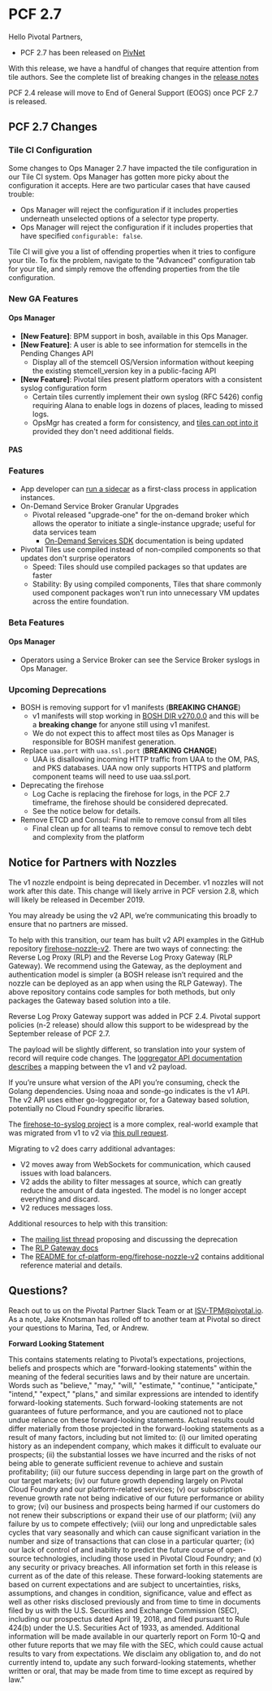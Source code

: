 # PCF 2.7

Hello Pivotal Partners,

* PCF 2.7 has been released on [PivNet](https://network.pivotal.io/products/elastic-runtime#/releases/467372)

With this release, we have a handful of changes that require attention from tile authors.  See the complete list of breaking changes in the [release notes](https://docs.pivotal.io/platform/2-7/pcf-release-notes/breaking-changes.html)

PCF 2.4 release will move to End of General Support (EOGS) once PCF 2.7 is released.

## PCF 2.7 Changes

### Tile CI Configuration

Some changes to Ops Manager 2.7 have impacted the tile configuration in our Tile CI system.
Ops Manager has gotten more picky about the configuration it accepts.
Here are two particular cases that have caused trouble:

- Ops Manager will reject the configuration if it includes properties underneath unselected options of a selector type property.
- Ops Manager will reject the configuration if it includes properties that have specified `configurable: false`.

Tile CI will give you a list of offending properties when it tries to configure your tile.
To fix the problem, navigate to the "Advanced" configuration tab for your tile, and simply remove the offending properties from the tile configuration.

### New GA Features

#### Ops Manager

* **[New Feature]**: BPM support in bosh, available in this Ops Manager.
* **[New Feature]**: A user is able to see information for stemcells in the Pending Changes API
  * Display all of the stemcell OS/Version information without keeping the existing stemcell_version key in a public-facing API
* **[New Feature]**: Pivotal tiles present platform operators with a consistent syslog configuration form
  * Certain tiles currently implement their own syslog (RFC 5426) config requiring Alana to enable logs in dozens of places, leading to missed logs.
  * OpsMgr has created a form for consistency, and [tiles can opt into it](https://docs.pivotal.io/tiledevmigrating-syslog-configuration.html) provided they don't need additional fields.

#### PAS

### Features

* App developer can [run a sidecar](https://docs.run.pivotal.io/devguide/sidecars.html) as a first-class process in application instances.
* On-Demand Service Broker Granular Upgrades
  * Pivotal released "upgrade-one" for the on-demand broker which allows the operator to initiate a single-instance upgrade; useful for data services team
    * [On-Demand Services SDK](https://docs.pivotal.io/svc-sdk/odb/0-31/management.html#upgrade-all-service-instances) documentation is being updated
* Pivotal Tiles use compiled instead of non-compiled components so that updates don't surprise operators
  * Speed: Tiles should use compiled packages so that updates are faster
  * Stability: By using compiled components, Tiles that share commonly used component packages won't run into unnecessary VM updates across the entire foundation.

### Beta Features

#### Ops Manager

* Operators using a Service Broker can see the Service Broker syslogs in Ops Manager.

### Upcoming Deprecations

* BOSH is removing support for v1 manifests (**BREAKING CHANGE**)
  * v1 manifests will stop working in [BOSH DIR v270.0.0](https://github.com/cloudfoundry/bosh/releases/tag/v270.0.0) and this will be a **breaking change** for anyone still using v1 manifest.
  * We do not expect this to affect most tiles as Ops Manager is responsible for BOSH manifest generation.
* Replace `uaa.port` with `uaa.ssl.port` (**BREAKING CHANGE**)
  * UAA is disallowing incoming HTTP traffic from UAA to the OM, PAS, and PKS databases. UAA now only supports HTTPS and platform component teams will need to use uaa.ssl.port.
* Deprecating the firehose
  * Log Cache is replacing the firehose for logs, in the PCF 2.7 timeframe, the firehose should be considered deprecated.
  * See the notice below for details.
* Remove ETCD and Consul: Final mile to remove consul from all tiles
  * Final clean up for all teams to remove consul to remove tech debt and complexity from the platform

## Notice for Partners with Nozzles

The v1 nozzle endpoint is being deprecated in December. v1 nozzles will not work after this date. This change will likely arrive in PCF version 2.8, which will likely be released in December 2019.

You may already be using the v2 API, we’re communicating this broadly to ensure that no partners are missed.

To help with this transition, our team has built v2 API examples in the GitHub repository [firehose-nozzle-v2](https://github.com/cf-platform-eng/firehose-nozzle-v2). There are two ways of connecting: the Reverse Log Proxy (RLP) and the Reverse Log Proxy Gateway (RLP Gateway). We recommend using the Gateway, as the deployment and authentication model is simpler (a BOSH release isn’t required and the nozzle can be deployed as an app when using the RLP Gateway). The above repository contains code samples for both methods, but only packages the Gateway based solution into a tile.

Reverse Log Proxy Gateway support was added in PCF 2.4.  Pivotal support policies (n-2 release) should allow this support to be widespread by the September release of PCF 2.7.

The payload will be slightly different, so translation into your system of record will require code changes. The [loggregator API documentation describes](https://github.com/cloudfoundry/loggregator-api/blob/master/README.md#v2---v1-mapping) a mapping between the v1 and v2 payload.

If you’re unsure what version of the API you’re consuming, check the Golang dependencies. Using noaa and sonde-go indicates is the v1 API. The v2 API uses either go-loggregator or, for a Gateway based solution, potentially no Cloud Foundry specific libraries.

The [firehose-to-syslog project](https://github.com/cloudfoundry-community/firehose-to-syslog) is a more complex, real-world example that was migrated from v1 to v2 via [this pull request](https://github.com/cloudfoundry-community/firehose-to-syslog/pull/213).

Migrating to v2 does carry additional advantages:

* V2 moves away from WebSockets for communication, which caused issues with load balancers.
* V2 adds the ability to filter messages at source, which can greatly reduce the amount of data ingested. The model is no longer accept everything and discard.
* V2 reduces messages loss.

Additional resources to help with this transition:

* The [mailing list thread](https://lists.cloudfoundry.org/g/cf-dev/topic/proposal_deprecation_of_the/29741830?p=,,,20,0,0,0::recentpostdate%2Fsticky,,,20,2,0,29741830) proposing and discussing the deprecation
* The [RLP Gateway docs](https://github.com/cloudfoundry/loggregator/blob/master/docs/rlp_gateway.md)
* The [README for cf-platform-eng/firehose-nozzle-v2](https://github.com/cf-platform-eng/firehose-nozzle-v2/blob/master/README.md) contains additional reference material and details.

## Questions?

Reach out to us on the Pivotal Partner Slack Team or at [ISV-TPM@pivotal.io](mailto:ISV-TPM@pivotal.io).  As a note, Jake Knotsman has rolled off to another team at Pivotal so direct your questions to Marina, Ted, or Andrew.

**Forward Looking Statement**

<span class="fwd-looking-stmt">
This contains statements relating to Pivotal’s expectations, projections, beliefs and prospects which are "forward-looking statements" within the meaning of the federal securities laws and by their nature are uncertain. Words such as "believe," "may," "will," "estimate," "continue," "anticipate," "intend," "expect," "plans," and similar expressions are intended to identify forward-looking statements. Such forward-looking statements are not guarantees of future performance, and you are cautioned not to place undue reliance on these forward-looking statements. Actual results could differ materially from those projected in the forward-looking statements as a result of many factors, including but not limited to: (i) our limited operating history as an independent company, which makes it difficult to evaluate our prospects; (ii) the substantial losses we have incurred and the risks of not being able to generate sufficient revenue to achieve and sustain profitability; (iii) our future success depending in large part on the growth of our target markets; (iv) our future growth depending largely on Pivotal Cloud Foundry and our platform-related services; (v) our subscription revenue growth rate not being indicative of our future performance or ability to grow; (vi) our business and prospects being harmed if our customers do not renew their subscriptions or expand their use of our platform; (vii) any failure by us to compete effectively; (viii) our long and unpredictable sales cycles that vary seasonally and which can cause significant variation in the number and size of transactions that can close in a particular quarter; (ix) our lack of control of and inability to predict the future course of open-source technologies, including those used in Pivotal Cloud Foundry; and (x) any security or privacy breaches. All information set forth in this release is current as of the date of this release. These forward-looking statements are based on current expectations and are subject to uncertainties, risks, assumptions, and changes in condition, significance, value and effect as well as other risks disclosed previously and from time to time in documents filed by us with the U.S. Securities and Exchange Commission (SEC), including our prospectus dated April 19, 2018, and filed pursuant to Rule 424(b) under the U.S. Securities Act of 1933, as amended. Additional information will be made available in our quarterly report on Form 10-Q and other future reports that we may file with the SEC, which could cause actual results to vary from expectations. We disclaim any obligation to, and do not currently intend to, update any such forward-looking statements, whether written or oral, that may be made from time to time except as required by law."
</span>

<!-- Docs to Markdown version 1.0β17 -->
